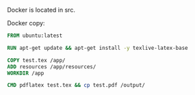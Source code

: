 Docker is located in src.

Docker copy:
```Dockerfile
FROM ubuntu:latest

RUN apt-get update && apt-get install -y texlive-latex-base

COPY test.tex /app/
ADD resources /app/resources/
WORKDIR /app

CMD pdflatex test.tex && cp test.pdf /output/
```
